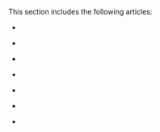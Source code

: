 ﻿

This section includes the following articles:

* [](49b59484-5df6-4c3f-91eb-d9cb3419e131)

* [](143e34f8-f486-4df4-a70a-346d74347a66)

* [](067f5317-3365-4f80-8a02-05be6b1fb1ec)

* [](166f61dd-1051-4a41-8546-a054773902c1)

* [](7033d8a5-438b-4208-a3a4-9cd04df33fa6)

* [](53e75ca0-8772-4a39-bb67-410aa6027794)

* [](022f9398-339a-4468-85cd-69db0bb54f28)